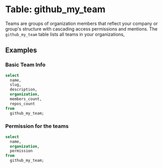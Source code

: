 # Table: github_my_team

Teams are groups of organization members that reflect your company or group's structure with cascading access permissions and mentions.  The `github_my_team` table lists all teams in your organizations,


## Examples

### Basic Team Info

```sql
select
  name,
  slug,
  description,
  organization,
  members_count,
  repos_count
from
  github_my_team;
```


### Permission for the teams

```sql
select
  name,
  organization,
  permission
from
  github_my_team;
```